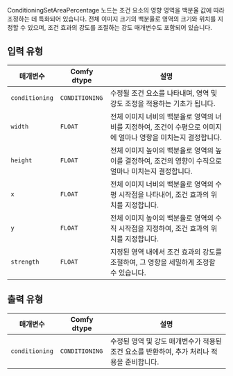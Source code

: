 ConditioningSetAreaPercentage 노드는 조건 요소의 영향 영역을 백분율 값에 따라 조정하는 데 특화되어 있습니다. 전체 이미지 크기의 백분율로 영역의 크기와 위치를 지정할 수 있으며, 조건 효과의 강도를 조절하는 강도 매개변수도 포함되어 있습니다.

## 입력 유형

| 매개변수 | Comfy dtype | 설명 |
|-----------|-------------|-------------|
| `conditioning` | `CONDITIONING` | 수정될 조건 요소를 나타내며, 영역 및 강도 조정을 적용하는 기초가 됩니다. |
| `width`   | `FLOAT`     | 전체 이미지 너비의 백분율로 영역의 너비를 지정하여, 조건이 수평으로 이미지에 얼마나 영향을 미치는지 결정합니다. |
| `height`  | `FLOAT`     | 전체 이미지 높이의 백분율로 영역의 높이를 결정하여, 조건의 영향이 수직으로 얼마나 미치는지 결정합니다. |
| `x`       | `FLOAT`     | 전체 이미지 너비의 백분율로 영역의 수평 시작점을 나타내어, 조건 효과의 위치를 지정합니다. |
| `y`       | `FLOAT`     | 전체 이미지 높이의 백분율로 영역의 수직 시작점을 지정하여, 조건 효과의 위치를 지정합니다. |
| `strength`| `FLOAT`     | 지정된 영역 내에서 조건 효과의 강도를 조절하여, 그 영향을 세밀하게 조정할 수 있습니다. |

## 출력 유형

| 매개변수 | Comfy dtype | 설명 |
|-----------|-------------|-------------|
| `conditioning` | `CONDITIONING` | 수정된 영역 및 강도 매개변수가 적용된 조건 요소를 반환하여, 추가 처리나 적용을 준비합니다. |